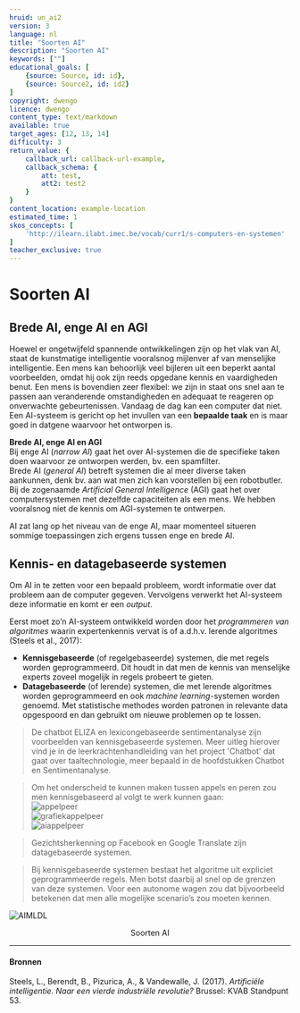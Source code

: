 ```yaml
---
hruid: un_ai2
version: 3
language: nl
title: "Soorten AI"
description: "Soorten AI"
keywords: [""]
educational_goals: [
    {source: Source, id: id}, 
    {source: Source2, id: id2}
]
copyright: dwengo
licence: dwengo
content_type: text/markdown
available: true
target_ages: [12, 13, 14]
difficulty: 3
return_value: {
    callback_url: callback-url-example,
    callback_schema: {
        att: test,
        att2: test2
    }
}
content_location: example-location
estimated_time: 1
skos_concepts: [
    'http://ilearn.ilabt.imec.be/vocab/curr1/s-computers-en-systemen'
]
teacher_exclusive: true
---
```


# Soorten AI

## Brede AI, enge AI en AGI

Hoewel er ongetwijfeld spannende ontwikkelingen zijn op het vlak van AI, staat de kunstmatige intelligentie vooralsnog mijlenver af van menselijke intelligentie. Een mens kan behoorlijk veel bijleren uit een beperkt aantal voorbeelden, omdat hij ook zijn reeds opgedane kennis en vaardigheden benut. Een mens is bovendien zeer flexibel: we zijn in staat ons snel aan te passen aan veranderende omstandigheden en adequaat te reageren op onverwachte gebeurtenissen. Vandaag de dag kan een computer dat niet. Een AI-systeem is gericht op het invullen van een **bepaalde taak** en is maar goed in datgene waarvoor het ontworpen is.

<div class="alert alert-box alert-success">
    <strong>Brede AI, enge AI en AGI</strong><br> 
    Bij enge AI (<em>narrow AI</em>) gaat het over AI-systemen die de specifieke taken doen waarvoor ze ontworpen werden, bv. een spamfilter. <br>
    Brede AI (<em>general AI</em>) betreft systemen die al meer diverse taken aankunnen, denk bv. aan wat men zich kan voorstellen bij een robotbutler. <br>
    Bij de zogenaamde <em>Artificial General Intelligence</em> (AGI) gaat het over computersystemen met dezelfde capaciteiten als een mens. We hebben vooralsnog niet de kennis om AGI-systemen te ontwerpen. 
</div>

AI zat lang op het niveau van de enge AI, maar momenteel situeren sommige toepassingen zich ergens tussen enge en brede AI. 

## Kennis- en datagebaseerde systemen

Om AI in te zetten voor een bepaald probleem, wordt informatie over dat probleem aan de computer gegeven. Vervolgens verwerkt het AI-systeem deze informatie en komt er een *output*. 

Eerst moet zo’n AI-systeem ontwikkeld worden door het *programmeren van algoritmes* waarin expertenkennis vervat is of a.d.h.v. lerende algoritmes (Steels et al., 2017): 

- **Kennisgebaseerde** (of regelgebaseerde) systemen, die met regels worden geprogrammeerd. Dit houdt in dat men de kennis van menselijke experts zoveel mogelijk in regels probeert te gieten. 
- **Datagebaseerde** (of lerende) systemen, die met lerende algoritmes worden geprogrammeerd en ook *machine learning*-systemen worden genoemd. Met statistische methodes worden patronen in relevante data opgespoord en dan gebruikt om nieuwe problemen op te lossen. 

> De chatbot ELIZA en lexicongebaseerde sentimentanalyse zijn voorbeelden van kennisgebaseerde systemen. Meer uitleg hierover vind je in de leerkrachtenhandleiding van het project 'Chatbot' dat gaat over taaltechnologie, meer bepaald in de hoofdstukken Chatbot en Sentimentanalyse. 

> Om het onderscheid te kunnen maken tussen appels en peren zou men kennisgebaseerd al volgt te werk kunnen gaan:<br>
> ![appelpeer](https://user-images.githubusercontent.com/48352335/222241824-c9c43bb2-9f61-4c9c-b02d-2f9afff7b66b.png)<br>
> ![grafiekappelpeer](https://user-images.githubusercontent.com/48352335/222241772-8a2a37b2-4168-4f1b-8bf9-ab6baf23bd1d.png)<br>
> ![aiappelpeer](https://user-images.githubusercontent.com/48352335/222241756-dc5a5c42-d1f6-4b53-8af6-fdf09d395b93.png)

> Gezichtsherkenning op Facebook en Google Translate zijn datagebaseerde systemen.

> Bij kennisgebaseerde systemen bestaat het algoritme uit expliciet geprogrammeerde regels. Men botst daarbij al snel op de grenzen van deze systemen. Voor een autonome wagen zou dat bijvoorbeeld betekenen dat men alle mogelijke scenario’s zou moeten kennen.

![AIMLDL](https://user-images.githubusercontent.com/48352335/218815994-b1befa16-019e-46a3-a29c-f611faeecfd3.png)
<center> Soorten AI</center>

-------------
#### Bronnen
Steels, L., Berendt, B., Pizurica, A., & Vandewalle, J. (2017). *Artificiële intelligentie. Naar een vierde industriële revolutie?* Brussel: KVAB Standpunt 53.

